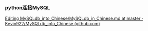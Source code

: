 ### python连接MySQL

[Editing MySQLdb_into_Chinese/MySQLdb_in_Chinese.md at master · Kevin922/MySQLdb_into_Chinese (](https://github.com/Kevin922/MySQLdb_into_Chinese/edit/master/MySQLdb_in_Chinese.md)[github.com](http://github.com)[)](https://github.com/Kevin922/MySQLdb_into_Chinese/edit/master/MySQLdb_in_Chinese.md)